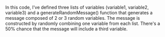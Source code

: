 In this code, I've defined three lists of variables (variable1, variable2, variable3) and a generateRandomMessage() function that generates a message composed of 2 or 3 random variables. 
The message is constructed by randomly combining one variable from each list. 
There's a 50% chance that the message will include a third variable.
